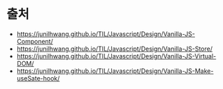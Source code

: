 # 출처
* https://junilhwang.github.io/TIL/Javascript/Design/Vanilla-JS-Component/
* https://junilhwang.github.io/TIL/Javascript/Design/Vanilla-JS-Store/
* https://junilhwang.github.io/TIL/Javascript/Design/Vanilla-JS-Virtual-DOM/
* https://junilhwang.github.io/TIL/Javascript/Design/Vanilla-JS-Make-useSate-hook/

# 